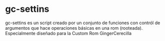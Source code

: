 gc-settins
==========

gc-settins es un script creado por un conjunto de funciones con contról de argumentos que hace operaciones básicas en una rom (rooteada). Especialmente diseñado para la Custom Rom GingerCerecilla
